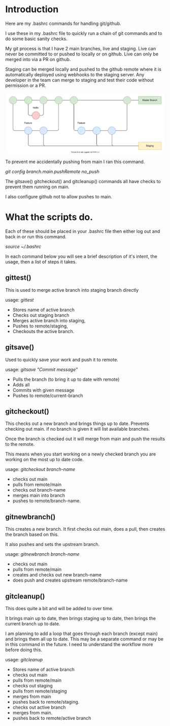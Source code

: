 # Introduction
Here are my .bashrc commands for handling git/github.

I use these in my .bashrc file to quickly run a chain of git commands and to do some basic sanity checks.

My git process is that I have 2 main branches, live and staging.  Live can never be committed to or pushed to locally or on github.
Live can only be merged into via a PR on github.

Staging can be merged locally and pushed to the github remote where it is automatically deployed using webhooks to the staging server.  Any developer in the team can merge to staging and test their code without permission or a PR.

![Test Image 1](https://github.com/karlgray/git-scripts/blob/main/images/Git%20flow.svg)

To prevent me accidentally pushing from main I ran this command.

 *git config branch.main.pushRemote no_push*

 The gitsave() gitcheckout() and gitcleanup() commands all have checks to prevent them running on main.

 I also configure github not to allow pushes to main.

# What the scripts do.

Each of these should be placed in your .bashrc file then either log out and back in or run this command.

*source ~/.bashrc*

In each command below you will see a brief description of it's intent, the usage, then a list of steps it takes.

## gittest()

This is used to merge active branch into staging branch directly

usage: *gittest*

* Stores name of active branch
* Checks out staging branch
* Merges active branch into staging, 
* Pushes to remote/staging, 
* Checkouts the active branch.


## gitsave()

Used to quickly save your work and push it to remote.

usage: *gitsave "Commit message"*

* Pulls the branch (to bring it up to date with remote)
* Adds all
* Commits with given message
* Pushes to remote/current-branch

## gitcheckout()

This checks out a new branch and brings things up to date.  Prevents checking out main.
if no branch is given it will list available branches.

Once the branch is checked out it will merge from main and push the results to the remote.

This means when you start working on a newly checked branch you are working on the most up to date code.

usage: *gitcheckout branch-name*

* checks out main
* pulls from remote/main
* checks out branch-name
* merges main into branch
* pushes to remote/branch-name.

 ## gitnewbranch()

This creates a new branch.  It first checks out main, does a pull, then creates the branch based on this.

It also pushes and sets the upstream branch.

usage: *gitnewbranch branch-name*

* checks out main
* pulls from remote/main
* creates and checks out new branch-name
* does push and creates upstream remote/branch-name

## gitcleanup()

This does quite a bit and will be added to over time.

It brings main up to date, then brings staging up to date, then brings the current branch up to date.

I am planning to add a loop that goes through each branch (except main) and brings them all up to date.  This may be a separate command or may be in this command in the future.  I need to understand the workflow more before doing this.

usage: *gitcleanup*

* Stores name of active branch
* checks out main
* pulls from remote/main
* checks out staging
* pulls from remote/staging
* merges from main
* pushes back to remote/staging.
* checks out active branch
* merges from main.
* pushes back to remote/active branch

